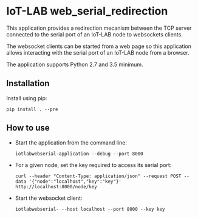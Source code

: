 # IoT-LAB web_serial_redirection

This application provides a redirection mecanism between the TCP server
connected to the serial port of an IoT-LAB node to websockets clients.

The websocket clients can be started from a web page so this application
allows interacting with the serial port of an IoT-LAB node from a browser.

The application supports Python 2.7 and 3.5 minimum.

## Installation

Install using pip:

    pip install . --pre

## How to use

- Start the application from the command line:

  ```shell
  iotlabwebserial-application --debug --port 8000
  ```

- For a given node, set the key required to access its serial port:

  ```shell
  curl --header "Content-Type: application/json" --request POST --data '{"node":"localhost","key":"key"}' http://localhost:8000/node/key
  ```

- Start the websocket client:

  ```shell
  iotlabwebserial- --host localhost --port 8000 --key key
  ```
